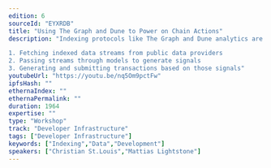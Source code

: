 ```yaml
---
edition: 6
sourceId: "EYXRDB"
title: "Using The Graph and Dune to Power on Chain Actions"
description: "Indexing protocols like The Graph and Dune analytics are great for getting insights on application-specific protocols. However, most are used strategic planning rather than being directly actionable. This workshop teaches developers how to make these insights actionable, by building simple programs in 3 steps:

1. Fetching indexed data streams from public data providers
2. Passing streams through models to generate signals
3. Generating and submitting transactions based on those signals"
youtubeUrl: "https://youtu.be/nq5Om9pctFw"
ipfsHash: ""
ethernaIndex: ""
ethernaPermalink: ""
duration: 1964
expertise: ""
type: "Workshop"
track: "Developer Infrastructure"
tags: ["Developer Infrastructure"]
keywords: ["Indexing","Data","Development"]
speakers: ["Christian St.Louis","Mattias Lightstone"]
---
```

